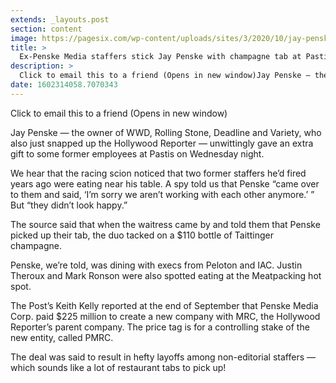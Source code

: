 ```yaml
--- 
extends: _layouts.post 
section: content 
image: https://pagesix.com/wp-content/uploads/sites/3/2020/10/jay-penske.jpg?quality=90&strip=all&w=1200 
title: > 
  Ex-Penske Media staffers stick Jay Penske with champagne tab at Pastis 
description: > 
  Click to email this to a friend (Opens in new window)Jay Penske — the owner of WWD, Rolling Stone, Deadline and Variety, who also just snapped up the Hollywood Reporter — unwittingly gave an extra gift to some former employees at Pastis on Wednesday night.We hear that the racing scion noticed that two former staffers he’d fired years ago were eating near his table.Penske, we’re told, was dining with execs from Peloton and IAC.The Post’s Keith Kelly reported at the end of September that Penske Media Corp. paid $225 million to create a new company with MRC, the Hollywood Reporter’s parent company.The deal was said to result in hefty layoffs among non-editorial staffers — which sounds like a lot of restaurant tabs to pick up! 
date: 1602314058.7070343 
--- 
```

Click to email this to a friend (Opens in new window)

Jay Penske — the owner of WWD, Rolling Stone, Deadline and Variety, who also just snapped up the Hollywood Reporter — unwittingly gave an extra gift to some former employees at Pastis on Wednesday night.

We hear that the racing scion noticed that two former staffers he’d fired years ago were eating near his table. A spy told us that Penske “came over to them and said, ‘I’m sorry we aren’t working with each other anymore.’ ” But “they didn’t look happy.”

The source said that when the waitress came by and told them that Penske picked up their tab, the duo tacked on a $110 bottle of Taittinger champagne.

Penske, we’re told, was dining with execs from Peloton and IAC. Justin Theroux and Mark Ronson were also spotted eating at the Meatpacking hot spot.

The Post’s Keith Kelly reported at the end of September that Penske Media Corp. paid $225 million to create a new company with MRC, the Hollywood Reporter’s parent company. The price tag is for a controlling stake of the new entity, called PMRC.

The deal was said to result in hefty layoffs among non-editorial staffers — which sounds like a lot of restaurant tabs to pick up!